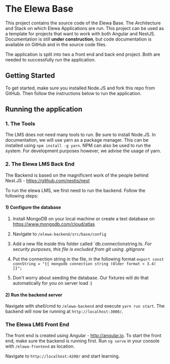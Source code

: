 # The Elewa Base

This project contains the source code of the Elewa Base. The Architecture and Stack on which Elewa Applications are run. This project can be used as a template for projects that want to work with both Angular and NestJS. Documentation is still **under construction**, but code documentation is available on GitHub and in the source code files. 

The application is split into two a front end and back end project. Both are needed to successfully run the application.

## Getting Started
To get started, make sure you installed Node.JS and fork this repo from GitHub. Then follow the instructions below to run the application.

## Running the application

### 1. The Tools
The LMS does not need many tools to run. Be sure to install Node.JS. In documentation, we will use yarn as a package manager. This can be installed using `npm install -g yarn`. NPM can also be used to run the system. For development purposes however, we advise the usage of yarn.

### 2. The Elewa LMS Back End

The Backend is based on the magnificent work of the people behind Nest.JS - https://github.com/nestjs/nest

To run the elewa LMS, we first need to run the backend. Follow the following steps:

#### 1) Configure the database
  1. Install MongoDB on your local machine or create a test database on https://www.mongodb.com/cloud/atlas
  
  2. Navigate to `/elewa-backend/src/base/config`
  
  3. Add a new file inside this folder called `db.connectionstring.ts. *For security purposes, this file is excluded from git using .gitignore*
  
  4. Put the connection string in the file, in the following format 
  `export const connString = "{{ mongodb connection string (Older format < 3.4) }}";`

  5. Don't worry about seeding the database. Our fixtures will do that automatically for you on server load :)

#### 2) Run the backend server
Navigate with shell/cmd to `/elewa-backend` and execute `yarn run start`. The backend will now be running at `http://localhost:3000/`. 


### The Elewa LMS Front End

The front end is created using Angular - http://angular.io. To start the front end, make sure the backend is running first. Run `ng serve` in your console with `/elewa-frontend` as location. 

Navigate to `http://localhost:4200/` and start learning.
